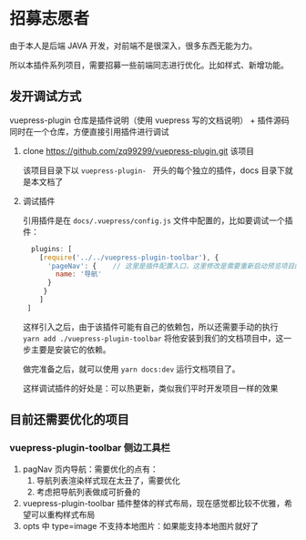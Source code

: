 # 招募志愿者

由于本人是后端 JAVA 开发，对前端不是很深入，很多东西无能为力。

所以本插件系列项目，需要招募一些前端同志进行优化。比如样式、新增功能。

## 发开调试方式

vuepress-plugin 仓库是插件说明（使用 vuepress 写的文档说明） + 插件源码同时在一个仓库，方便直接引用插件进行调试

1. clone https://github.com/zq99299/vuepress-plugin.git 该项目

   该项目目录下以  `vuepress-plugin- ` 开头的每个独立的插件，docs 目录下就是本文档了

2. 调试插件

   引用插件是在 `docs/.vuepress/config.js` 文件中配置的，比如要调试一个插件：

   ```javascript
     plugins: [
       [require('../../vuepress-plugin-toolbar'), {
         'pageNav': {    // 这里是插件配置入口，这里修改是需要重新启动预览项目的
           name: '导航'
         }
        }
       ]
    ]
   ```

   这样引入之后，由于该插件可能有自己的依赖包，所以还需要手动的执行 `yarn add ./vuepress-plugin-toolbar` 将他安装到我们的文档项目中，这一步主要是安装它的依赖。

   做完准备之后，就可以使用 `yarn docs:dev` 运行文档项目了。

   这样调试插件的好处是：可以热更新，类似我们平时开发项目一样的效果

   

## 目前还需要优化的项目

 ### vuepress-plugin-toolbar 侧边工具栏

1. pagNav 页内导航：需要优化的点有：
   1. 导航列表渲染样式现在太丑了，需要优化
   2. 考虑把导航列表做成可折叠的
2. vuepress-plugin-toolbar 插件整体的样式布局，现在感觉都比较不优雅，希望可以重构样式布局
3. opts 中 type=image 不支持本地图片：如果能支持本地图片就好了



